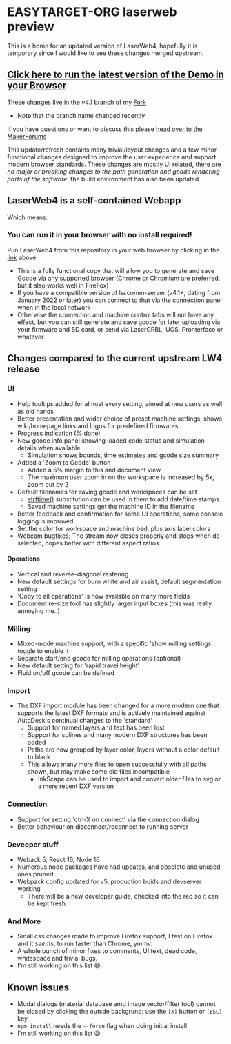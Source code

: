 # EASYTARGET-ORG laserweb preview

This is a home for an updated version of LaserWeb4, hopefully it is temporary since I would like to see these changes merged upstream.

## [Click here to run the latest version of the Demo in your Browser](https://easytarget-org.github.io/lw-mods-preview/preview/index.html)

These changes live in the *v4.1* branch of my [Fork](https://github.com/easytarget-org/LaserWeb4)
- Note that the branch name changed recently

If you have questions or want to discuss this please [head over to the MakerForums](https://forum.makerforums.info/c/laserweb-cncweb/suggestions-feedback/80)

This update/refresh contains many trivial/layout changes and a few minor functional changes designed to improve the user experience and support modern browser standards.
These changes are mostly UI related, there are *no major or breaking changes to the path generation and gcode rendering parts of the software*, the build environment has also been updated

## LaserWeb4 is a self-contained Webapp
Which means:

### You can run it in your browser with no install required!
Run LaserWeb4 from this repository in your web browser by clicking in the [link](https://easytarget-org.github.io/lw-mods-preview/preview/index.html) above.
- This is a fully functional copy that will allow you to generate and save Gcode via any supported browser (Chrome or Chromium are preferred, but it also works well in FireFox)
- If you have a compatible version of lw.comm-server (v4.1+, dating from January 2022 or later) you can connect to that via the connection panel when in the local network
- Otherwise the connection and machine control tabs will not have any effect, but you can still generate and save gcode for later uploading via your firmware and SD card, or send via LaserGRBL, UGS, Pronterface or whatever

## Changes compared to the current upstream LW4 release
### UI
* Help tooltips added for almost every setting, aimed at new users as well as old hands
* Better presentation and wider choice of preset machine settings, shows wiki/homepage links and logos for predefined firmwares
* Progress indication (% done)
* New gcode info panel showing loaded code status and simulation details when available
  * Simulation shows bounds, time estimates and gcode size summary
* Added a 'Zoom to Gcode' button
  * Added a 5% margin to this and document view
  * The maximum user zoom in on the workspace is increased by 5x, zoom out by 2
* Default filenames for saving gcode and workspaces can be set
  * [strftime()](https://github.com/samsonjs/strftime#supported-specifiers) substitution can be used in them to add date/time stamps.
  * Saved machine settings get the machine ID in the filename
* Better feedback and confirmation for some UI operations, some console logging is improved
* Set the color for workspace and machine bed, plus axis label colors
* Webcam bugfixes; The stream now closes properly and stops when de-selected, copes better with different aspect ratios

#### Operations
* Vertical and reverse-diagonal rastering
* New default settings for burn white and air assist, default segmentation setting
* 'Copy to all operations' is now available on many more fields
* Document re-size tool has slightly larger input boxes (this was really annoying me..)

### Milling
* Mixed-mode machine support, with a specific 'show milling settings' toggle to enable it
* Separate start/end gcode for milling operations (optional)
* New default setting for 'rapid travel height'
* Fluid on/off gcode can be defined

### Import
* The DXF import module has been changed for a more modern one that supports the latest DXF formats and is actively maintained against AutoDesk's continual changes to the 'standard'
  * Support for named layers and text has been lost
  * Support for splines and many modern DXF structures has been added
  * Paths are now grouped by layer color, layers without a color default to black
  * This allows many more files to open successfully with all paths shown, but may make some old files incompatible
    * InkScape can be used to import and convert older files to svg or a more recent DXF version

### Connection
* Support for setting 'ctrl-X on connect' via the connection dialog
* Better behaviour on disconnect/reconnect to running server

### Deveoper stuff
* Weback 5, React 16, Node 16
* Numerous node packages have had updates, and obsolete and unused ones pruned
* Webpack config updated for v5, production buids and devserver working
  * There will be a new developer guide, checked into the reo so it can be kept fresh.

### And More
* Small css changes made to improve Firefox support, I test on Firefox and it *seems*, to run faster than Chrome, ymmv.
* A whole bunch of minor fixes to comments, UI text, dead code, whitespace and trivial bugs.
* I'm still working on this list :smile:

## Known issues
* Modal dialogs (material database amd image vector/filter tool) cannot be closed by clicking the outsde backgrund; use the `[X]` button or `[ESC]` key.
* `npm install` needs the `--force` flag when doing initial install
* I'm still working on this list :frowning:
